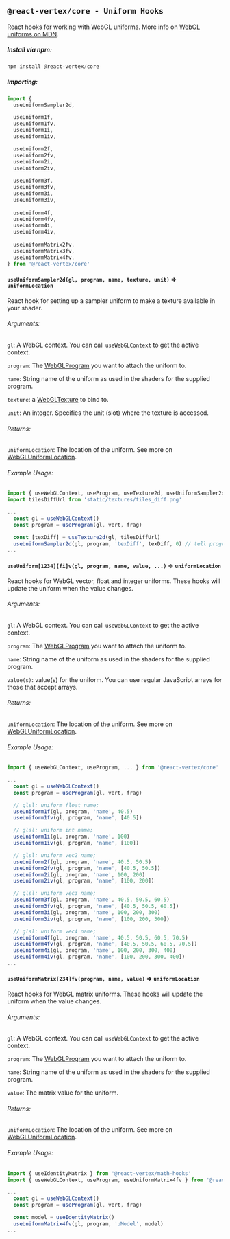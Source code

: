 ## `@react-vertex/core - Uniform Hooks`

React hooks for working with WebGL uniforms. More info on [WebGL uniforms on MDN](https://developer.mozilla.org/en-US/docs/Web/API/WebGLRenderingContext/uniform).

##### Install via npm:
```js
npm install @react-vertex/core
```

##### Importing:

```js
import {
  useUniformSampler2d,

  useUniform1f,
  useUniform1fv, 
  useUniform1i,  
  useUniform1iv,

  useUniform2f,
  useUniform2fv,
  useUniform2i,
  useUniform2iv,
  
  useUniform3f,
  useUniform3fv,
  useUniform3i,
  useUniform3iv,
  
  useUniform4f,
  useUniform4fv,
  useUniform4i,
  useUniform4iv,
  
  useUniformMatrix2fv,
  useUniformMatrix3fv,
  useUniformMatrix4fv,
} from '@react-vertex/core'
```

#### `useUniformSampler2d(gl, program, name, texture, unit)` => `uniformLocation`

React hook for setting up a sampler uniform to make a texture available in your shader.

###### Arguments:

`gl`: A WebGL context.  You can call `useWebGLContext` to get the active context. 

`program`: The [WebGLProgram](https://developer.mozilla.org/en-US/docs/Web/API/WebGLProgram) you want to attach the uniform to.

`name`: String name of the uniform as used in the shaders for the supplied program.

`texture`: a [WebGLTexture](https://developer.mozilla.org/en-US/docs/Web/API/WebGLTexture) to bind to.

`unit`: An integer. Specifies the unit (slot) where the texture is accessed.

###### Returns:

`uniformLocation`: The location of the uniform. See more on [WebGLUniformLocation](https://developer.mozilla.org/en-US/docs/Web/API/WebGLUniformLocation).

###### Example Usage:
```js
import { useWebGLContext, useProgram, useTexture2d, useUniformSampler2d } from '@react-vertex/core'
import tilesDiffUrl from 'static/textures/tiles_diff.png'

...
  const gl = useWebGLContext()
  const program = useProgram(gl, vert, frag)

  const [texDiff] = useTexture2d(gl, tilesDiffUrl)
  useUniformSampler2d(gl, program, 'texDiff', texDiff, 0) // tell program to read the from unit 0
...

```

#### `useUniform[1234][fi]v(gl, program, name, value, ...)` => `uniformLocation`

React hooks for WebGL vector, float and integer uniforms. These hooks will update the uniform when the value changes.

###### Arguments:

`gl`: A WebGL context.  You can call `useWebGLContext` to get the active context. 

`program`: The [WebGLProgram](https://developer.mozilla.org/en-US/docs/Web/API/WebGLProgram) you want to attach the uniform to.

`name`: String name of the uniform as used in the shaders for the supplied program.

`value(s)`: value(s) for the uniform.  You can use regular JavaScript arrays for those that accept arrays.

###### Returns:

`uniformLocation`: The location of the uniform. See more on [WebGLUniformLocation](https://developer.mozilla.org/en-US/docs/Web/API/WebGLUniformLocation).

###### Example Usage:
```js
import { useWebGLContext, useProgram, ... } from '@react-vertex/core'

...
  const gl = useWebGLContext()
  const program = useProgram(gl, vert, frag)

  // glsl: uniform float name;
  useUniform1f(gl, program, 'name', 40.5)
  useUniform1fv(gl, program, 'name', [40.5])

  // glsl: uniform int name;
  useUniform1i(gl, program, 'name', 100)
  useUniform1iv(gl, program, 'name', [100])

  // glsl: uniform vec2 name; 
  useUniform2f(gl, program, 'name', 40.5, 50.5)
  useUniform2fv(gl, program, 'name', [40.5, 50.5])
  useUniform2i(gl, program, 'name', 100, 200)
  useUniform2iv(gl, program, 'name', [100, 200])

  // glsl: uniform vec3 name; 
  useUniform3f(gl, program, 'name', 40.5, 50.5, 60.5)
  useUniform3fv(gl, program, 'name', [40.5, 50.5, 60.5])
  useUniform3i(gl, program, 'name', 100, 200, 300)
  useUniform3iv(gl, program, 'name', [100, 200, 300])

  // glsl: uniform vec4 name; 
  useUniform4f(gl, program, 'name', 40.5, 50.5, 60.5, 70.5)
  useUniform4fv(gl, program, 'name', [40.5, 50.5, 60.5, 70.5])
  useUniform4i(gl, program, 'name', 100, 200, 300, 400)
  useUniform4iv(gl, program, 'name', [100, 200, 300, 400])
...

```

#### `useUniformMatrix[234]fv(program, name, value)` => `uniformLocation`

React hooks for WebGL matrix uniforms. These hooks will update the uniform when the value changes.

###### Arguments:

`gl`: A WebGL context.  You can call `useWebGLContext` to get the active context. 

`program`: The [WebGLProgram](https://developer.mozilla.org/en-US/docs/Web/API/WebGLProgram) you want to attach the uniform to.

`name`: String name of the uniform as used in the shaders for the supplied program.

`value`: The matrix value for the uniform.

###### Returns:

`uniformLocation`: The location of the uniform. See more on [WebGLUniformLocation](https://developer.mozilla.org/en-US/docs/Web/API/WebGLUniformLocation).

###### Example Usage:
```js
import { useIdentityMatrix } from '@react-vertex/math-hooks'
import { useWebGLContext, useProgram, useUniformMatrix4fv } from '@react-vertex/core'

...
  const gl = useWebGLContext()
  const program = useProgram(gl, vert, frag)

  const model = useIdentityMatrix()
  useUniformMatrix4fv(gl, program, 'uModel', model)
...

```